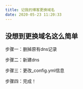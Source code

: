 ```yaml
---
title: 记我的博客更换域名
date: 2020-05-23 11:20:33
---
```


## 没想到更换域名这么简单

步骤一：删掉原有dns记录

步骤二：新建dns

步骤三：更改_config.yml信息

步骤四：完成！
